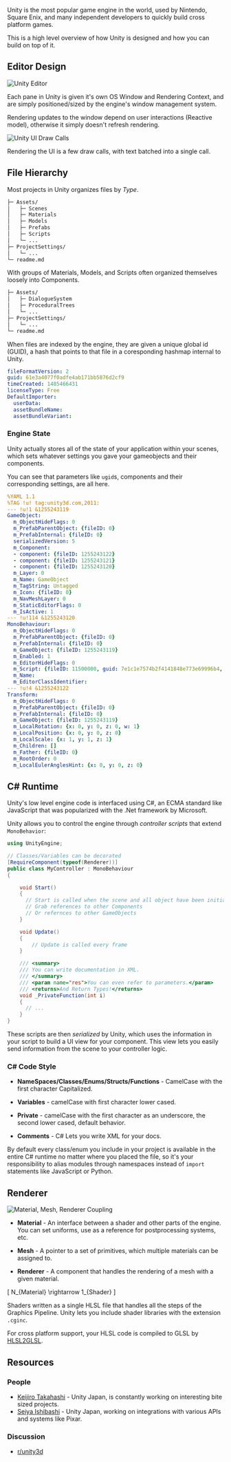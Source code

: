 Unity is the most popular game engine in the world, used by Nintendo, Square Enix, and many independent developers to quickly build cross platform games. 

This is a high level overview of how Unity is designed and how you can build on top of it.

## Editor Design

![Unity Editor](assets/editor.png)

Each pane in Unity is given it's own OS Window and Rendering Context, and are simply positioned/sized by the engine's window management system.

Rendering updates to the window depend on user interactions (Reactive model), otherwise it simply doesn't refresh rendering.

![Unity UI Draw Calls](assets/unityui.gif)

Rendering the UI is a few draw calls, with text batched into a single call.

## File Hierarchy

Most projects in Unity organizes files by *Type*.

```bash
├─ Assets/
│   ├─ Scenes
│   ├─ Materials
│   ├─ Models
│   ├─ Prefabs
│   ├─ Scripts
│   └─ ...
├─ ProjectSettings/
│   └─ ...
└─ readme.md
```

With groups of Materials, Models, and Scripts often organized themselves loosely into Components.

```bash
├─ Assets/
│   ├─ DialogueSystem
│   ├─ ProceduralTrees
│   └─ ...
├─ ProjectSettings/
│   └─ ...
└─ readme.md
```

When files are indexed by the engine, they are given a unique global id (GUID), a hash that points to that file in a coresponding hashmap internal to Unity.

```yml
fileFormatVersion: 2
guid: 61e3a4077f0adfe4ab171bb5876d2cf9
timeCreated: 1485466431
licenseType: Free
DefaultImporter:
  userData: 
  assetBundleName: 
  assetBundleVariant: 
``` 

### Engine State

Unity actually stores all of the state of your application within your scenes, which sets whatever settings you gave your gameobjects and their components.

You can see that parameters like `ugid`s, components and their corresponding settings, are all here.

```yaml
%YAML 1.1
%TAG !u! tag:unity3d.com,2011:
--- !u!1 &1255243119
GameObject:
  m_ObjectHideFlags: 0
  m_PrefabParentObject: {fileID: 0}
  m_PrefabInternal: {fileID: 0}
  serializedVersion: 5
  m_Component:
  - component: {fileID: 1255243122}
  - component: {fileID: 1255243121}
  - component: {fileID: 1255243120}
  m_Layer: 0
  m_Name: GameObject
  m_TagString: Untagged
  m_Icon: {fileID: 0}
  m_NavMeshLayer: 0
  m_StaticEditorFlags: 0
  m_IsActive: 1
--- !u!114 &1255243120
MonoBehaviour:
  m_ObjectHideFlags: 0
  m_PrefabParentObject: {fileID: 0}
  m_PrefabInternal: {fileID: 0}
  m_GameObject: {fileID: 1255243119}
  m_Enabled: 1
  m_EditorHideFlags: 0
  m_Script: {fileID: 11500000, guid: 7e1c1e7574b2f4141848e773e69996b4, type: 3}
  m_Name: 
  m_EditorClassIdentifier: 
--- !u!4 &1255243122
Transform:
  m_ObjectHideFlags: 0
  m_PrefabParentObject: {fileID: 0}
  m_PrefabInternal: {fileID: 0}
  m_GameObject: {fileID: 1255243119}
  m_LocalRotation: {x: 0, y: 0, z: 0, w: 1}
  m_LocalPosition: {x: 0, y: 0, z: 0}
  m_LocalScale: {x: 1, y: 1, z: 1}
  m_Children: []
  m_Father: {fileID: 0}
  m_RootOrder: 0
  m_LocalEulerAnglesHint: {x: 0, y: 0, z: 0}
```

## C# Runtime

Unity's low level engine code is interfaced using C#, an ECMA standard like JavaScript that was popularized with the .Net framework by Microsoft. 

Unity allows you to control the engine through *controller scripts* that extend `MonoBehavior`:

```cs
using UnityEngine;

// Classes/Variables can be decorated
[RequireComponent(typeof(Renderer))]
public class MyController : MonoBehaviour
{

    void Start()
    {
      // Start is called when the scene and all object have been initialized.
      // Grab references to other Components
      // Or refernces to other GameObjects
    }

    void Update()
    {
        // Update is called every frame
    }

    /// <summary>
    /// You can write documentation in XML.
    /// </summary>
    /// <param name="res">You can even refer to parameters.</param>
    /// <returns>And Return Types!</returns>
    void _PrivateFunction(int i)
    {
      // ...
    }
}

```

These scripts are then *serialized* by Unity, which uses the information in your script to build a UI view for your component. This view lets you easily send information from the scene to your controller logic.

### C# Code Style

- **NameSpaces/Classes/Enums/Structs/Functions** - CamelCase with the first character Capitalized.

- **Variables** - camelCase with first character lower cased.

- **Private** - camelCase with the first character as an underscore, the second lower cased, default behavior.

- **Comments** - C# Lets you write XML for your docs.

By default every class/enum you include in your project is available in the entire C# runtime no matter where you placed the file, so it's your responsibility to alias modules through namespaces instead of `import` statements like JavaScript or Python.

## Renderer

![Material, Mesh, Renderer Coupling](assets/material-mesh-renderer.png)

- **Material** - An interface between a shader and other parts of the engine. You can set uniforms, use as a reference for postprocessing systems, etc.

- **Mesh** - A pointer to a set of primitives, which multiple materials can be assigned to.

- **Renderer** - A component that handles the rendering of a mesh with a given material.

\[ N_{Material} \rightarrow 1_{Shader} \]

Shaders written as a single HLSL file that handles all the steps of the Graphics Pipeline. Unity lets you include shader libraries with the extension `.cginc`. 

For cross platform support, your HLSL code is compiled to GLSL by [HLSL2GLSL](https://github.com/aras-p/hlsl2glslfork).

## Resources

### People

- [Keijiro Takahashi](https://github.com/keijiro) - Unity Japan, is constantly working on interesting bite sized projects.
- [Seiya Ishibashi](https://github.com/i-saint) - Unity Japan, working on integrations with various APIs and systems like Pixar.

### Discussion

- [r/unity3d](https://reddit.com/r/unity3d)
